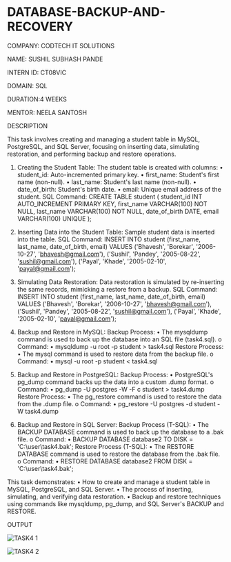 # DATABASE-BACKUP-AND-RECOVERY
COMPANY: CODTECH IT SOLUTIONS

NAME: SUSHIL SUBHASH PANDE

INTERN ID: CT08VIC

DOMAIN: SQL

DURATION:4 WEEKS

MENTOR: NEELA SANTOSH

DESCRIPTION 

This task involves creating and managing a student table in MySQL, PostgreSQL, and SQL Server, focusing on inserting data, simulating restoration, and performing backup and restore operations.

1. Creating the Student Table:
The student table is created with columns:
•	student_id: Auto-incremented primary key.
•	first_name: Student's first name (non-null).
•	last_name: Student's last name (non-null).
•	date_of_birth: Student's birth date.
•	email: Unique email address of the student.
SQL Command:
CREATE TABLE student (
    student_id INT AUTO_INCREMENT PRIMARY KEY,
    first_name VARCHAR(100) NOT NULL,
    last_name VARCHAR(100) NOT NULL,
    date_of_birth DATE,
    email VARCHAR(100) UNIQUE
);

2. Inserting Data into the Student Table:
Sample student data is inserted into the table.
SQL Command:
INSERT INTO student (first_name, last_name, date_of_birth, email)
VALUES ('Bhavesh', 'Borekar', '2006-10-27', 'bhavesh@gmail.com'),
       ('Sushil', 'Pandey', '2005-08-22', 'sushil@gmail.com'),
       ('Payal', 'Khade', '2005-02-10', 'payal@gmail.com');

3. Simulating Data Restoration:
Data restoration is simulated by re-inserting the same records, mimicking a restore from a backup.
SQL Command:
INSERT INTO student (first_name, last_name, date_of_birth, email)
VALUES ('Bhavesh', 'Borekar', '2006-10-27', 'bhavesh@gmail.com'),
       ('Sushil', 'Pandey', '2005-08-22', 'sushil@gmail.com'),
       ('Payal', 'Khade', '2005-02-10', 'payal@gmail.com');

4. Backup and Restore in MySQL:
Backup Process:
•	The mysqldump command is used to back up the database into an SQL file (task4.sql). 
o	Command:
•	mysqldump -u root -p student > task4.sql
Restore Process:
•	The mysql command is used to restore data from the backup file. 
o	Command:
•	mysql -u root -p student < task4.sql

5. Backup and Restore in PostgreSQL:
Backup Process:
•	PostgreSQL's pg_dump command backs up the data into a custom .dump format. 
o	Command:
•	pg_dump -U postgres -W -F c student > task4.dump
Restore Process:
•	The pg_restore command is used to restore the data from the .dump file. 
o	Command:
•	pg_restore -U postgres -d student -W task4.dump

6. Backup and Restore in SQL Server:
Backup Process (T-SQL):
•	The BACKUP DATABASE command is used to back up the database to a .bak file. 
o	Command:
•	BACKUP DATABASE database2 TO DISK = 'C:\user\task4.bak';
Restore Process (T-SQL):
•	The RESTORE DATABASE command is used to restore the database from the .bak file. 
o	Command:
•	RESTORE DATABASE database2 FROM DISK = 'C:\user\task4.bak';

This task demonstrates:
•	How to create and manage a student table in MySQL, PostgreSQL, and SQL Server.
•	The process of inserting, simulating, and verifying data restoration.
•	Backup and restore techniques using commands like mysqldump, pg_dump, and SQL Server's BACKUP and RESTORE.

OUTPUT

![TASK4 1](https://github.com/user-attachments/assets/9d8c6ea0-58e9-4561-b2ca-b207db4d135f)


![TASK4 2](https://github.com/user-attachments/assets/7fdf62bc-0d30-4fcc-9660-3ed8d44be531)

